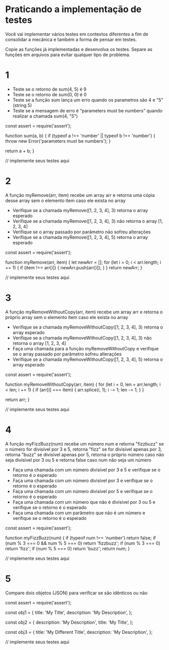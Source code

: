 # Praticando a implementação de testes
Você vai implementar vários testes em contextos diferentes a fim de consolidar a mecânica e também a forma de pensar em testes.

Copie as funções já implementadas e desenvolva os testes. Separe as funções em arquivos para evitar qualquer tipo de problema.

# 1
  * Teste se o retorno de sum(4, 5) é 9
  * Teste se o retorno de sum(0, 0) é 0
  * Teste se a função sum lança um erro quando os parametros são 4 e "5"(string 5)
  * Teste se a mensagem de erro é “parameters must be numbers” quando realizar a chamada sum(4, "5")

const assert = require('assert');

function sum(a, b) {
  if (typeof a !== 'number' || typeof b !== 'number') {
    throw new Error('parameters must be numbers');
  }

  return a + b;
}

// implemente seus testes aqui

# 2 
A função myRemove(arr, item) recebe um array arr e retorna uma cópia desse array sem o elemento item caso ele exista no array

  * Verifique se a chamada myRemove([1, 2, 3, 4], 3) retorna o array esperado
  * Verifique se a chamada myRemove([1, 2, 3, 4], 3) não retorna o array [1, 2, 3, 4]
  * Verifique se o array passado por parâmetro não sofreu alterações
  * Verifique se a chamada myRemove([1, 2, 3, 4], 5) retorna o array esperado

const assert = require('assert');

function myRemove(arr, item) {
  let newArr = [];
  for (let i = 0; i < arr.length; i += 1) {
    if (item !== arr[i]) {
      newArr.push(arr[i]);
    }
  }
  return newArr;
}

// implemente seus testes aqui

# 3
A função myRemoveWithoutCopy(arr, item) recebe um array arr e retorna o próprio array sem o elemento item caso ele exista no array

  * Verifique se a chamada myRemoveWithoutCopy([1, 2, 3, 4], 3) retorna o array esperado
  * Verifique se a chamada myRemoveWithoutCopy([1, 2, 3, 4], 3) não retorna o array [1, 2, 3, 4]
  * Faça uma chamada para a função myRemoveWithoutCopy e verifique se o array passado por parâmetro sofreu alterações
  * Verifique se a chamada myRemoveWithoutCopy([1, 2, 3, 4], 5) retorna o array esperado

const assert = require('assert');

function myRemoveWithoutCopy(arr, item) {
  for (let i = 0, len = arr.length; i < len; i += 1) {
    if (arr[i] === item) {
      arr.splice(i, 1);
      i -= 1;
      len -= 1;
    }
  }

  return arr;
}

// implemente seus testes aqui

# 4 
A função myFizzBuzz(num) recebe um número num e retorna "fizzbuzz" se o número for divisível por 3 e 5, retorna "fizz" se for divisível apenas por 3, retorna "buzz" se divisível apenas por 5, retorna o próprio número caso não seja divísivel por 3 ou 5 e retorna false caso num não seja um número

  * Faça uma chamada com um número divisível por 3 e 5 e verifique se o retorno é o esperado
  * Faça uma chamada com um número divisível por 3 e verifique se o retorno é o esperado
  * Faça uma chamada com um número divisível por 5 e verifique se o retorno é o esperado
  * Faça uma chamada com um número que não é divisível por 3 ou 5 e verifique se o retorno é o esperado
  * Faça uma chamada com um parâmetro que não é um número e verifique se o retorno é o esperado

const assert = require('assert');

function myFizzBuzz(num) {
  if (typeof num !== 'number') return false;
  if (num % 3 === 0 && num % 5 === 0) return 'fizzbuzz';
  if (num % 3 === 0) return 'fizz';
  if (num % 5 === 0) return 'buzz';
  return num;
}

// implemente seus testes aqui

# 5 
Compare dois objetos (JSON) para verificar se são idênticos ou não

const assert = require('assert');

const obj1 = {
  title: 'My Title',
  description: 'My Description',
};

const obj2 = {
  description: 'My Description',
  title: 'My Title',
};

const obj3 = {
  title: 'My Different Title',
  description: 'My Description',
};

// implemente seus testes aqui